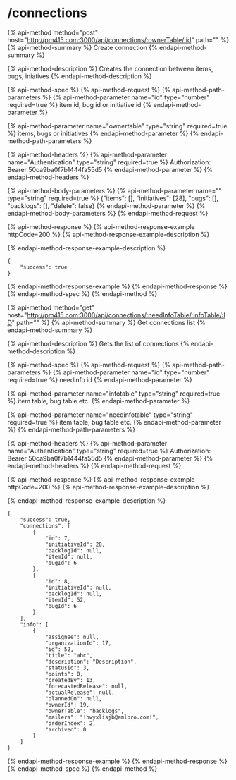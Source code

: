 # /connections

{% api-method method="post" host="http://pm415.com:3000/api/connections/:ownerTable/:id" path="" %}
{% api-method-summary %}
Create connection
{% endapi-method-summary %}

{% api-method-description %}
Creates the connection between items, bugs, iniatives
{% endapi-method-description %}

{% api-method-spec %}
{% api-method-request %}
{% api-method-path-parameters %}
{% api-method-parameter name="id" type="number" required=true %}
item id, bug id or initiative id
{% endapi-method-parameter %}

{% api-method-parameter name="ownertable" type="string" required=true %}
items, bugs or initiatives
{% endapi-method-parameter %}
{% endapi-method-path-parameters %}

{% api-method-headers %}
{% api-method-parameter name="Authentication" type="string" required=true %}
Authorization: Bearer 50ca9ba0f7b1444fa55d5
{% endapi-method-parameter %}
{% endapi-method-headers %}

{% api-method-body-parameters %}
{% api-method-parameter name="" type="string" required=true %}
{"items": \[\], "initiatives": \[28\], "bugs": \[\], "backlogs": \[\], "delete": false}
{% endapi-method-parameter %}
{% endapi-method-body-parameters %}
{% endapi-method-request %}

{% api-method-response %}
{% api-method-response-example httpCode=200 %}
{% api-method-response-example-description %}

{% endapi-method-response-example-description %}

```
{
    "success": true
}
```
{% endapi-method-response-example %}
{% endapi-method-response %}
{% endapi-method-spec %}
{% endapi-method %}

{% api-method method="get" host="http://pm415.com:3000/api/connections/:needInfoTable/:infoTable/:ID" path="" %}
{% api-method-summary %}
Get connections list
{% endapi-method-summary %}

{% api-method-description %}
Gets the list of connections
{% endapi-method-description %}

{% api-method-spec %}
{% api-method-request %}
{% api-method-path-parameters %}
{% api-method-parameter name="id" type="number" required=true %}
needinfo id
{% endapi-method-parameter %}

{% api-method-parameter name="infotable" type="string" required=true %}
item table, bug table etc.
{% endapi-method-parameter %}

{% api-method-parameter name="needinfotable" type="string" required=true %}
item table, bug table etc.
{% endapi-method-parameter %}
{% endapi-method-path-parameters %}

{% api-method-headers %}
{% api-method-parameter name="Authentication" type="string" required=true %}
Authorization: Bearer 50ca9ba0f7b1444fa55d5
{% endapi-method-parameter %}
{% endapi-method-headers %}
{% endapi-method-request %}

{% api-method-response %}
{% api-method-response-example httpCode=200 %}
{% api-method-response-example-description %}

{% endapi-method-response-example-description %}

```
{
    "success": true,
    "connections": [
        {
            "id": 7,
            "initiativeId": 28,
            "backlogId": null,
            "itemId": null,
            "bugId": 6
        },
        {
            "id": 8,
            "initiativeId": null,
            "backlogId": null,
            "itemId": 52,
            "bugId": 6
        }
    ],
    "info": [
        {
            "assignee": null,
            "organizationId": 17,
            "id": 52,
            "title": "abc",
            "description": "Description",
            "statusId": 3,
            "points": 0,
            "createdBy": 13,
            "forecastedRelease": null,
            "actualRelease": null,
            "plannedOn": null,
            "ownerId": 19,
            "ownerTable": "backlogs",
            "mailers": "!hwyxlisjb@emlpro.com!",
            "orderIndex": 2,
            "archived": 0
        }
    ]
}
```
{% endapi-method-response-example %}
{% endapi-method-response %}
{% endapi-method-spec %}
{% endapi-method %}

